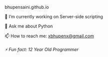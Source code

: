 bhupensaini.github.io

🔭 I’m currently working on Server-side scripting

💬 Ask me about Python

📫 How to reach me: xbhupenx@gmail.com

###### ⚡ Fun fact: 12 Year Old Programmer
